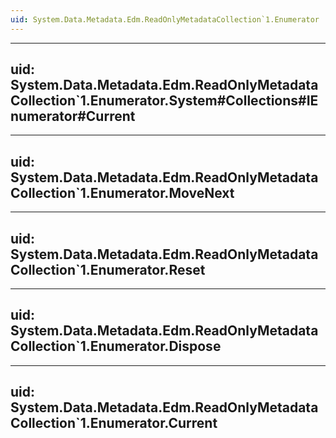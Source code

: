 ```yaml
---
uid: System.Data.Metadata.Edm.ReadOnlyMetadataCollection`1.Enumerator
---
```


---
uid: System.Data.Metadata.Edm.ReadOnlyMetadataCollection`1.Enumerator.System#Collections#IEnumerator#Current
---

---
uid: System.Data.Metadata.Edm.ReadOnlyMetadataCollection`1.Enumerator.MoveNext
---

---
uid: System.Data.Metadata.Edm.ReadOnlyMetadataCollection`1.Enumerator.Reset
---

---
uid: System.Data.Metadata.Edm.ReadOnlyMetadataCollection`1.Enumerator.Dispose
---

---
uid: System.Data.Metadata.Edm.ReadOnlyMetadataCollection`1.Enumerator.Current
---

